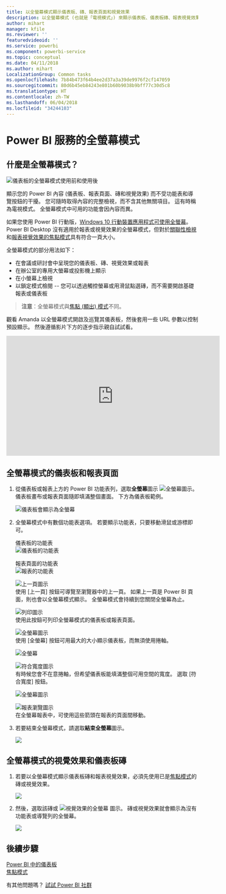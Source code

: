 ```yaml
---
title: 以全螢幕模式顯示儀表板、磚、報表頁面和視覺效果
description: 以全螢幕模式 (也就是「電視模式」) 來顯示儀表板、儀表板磚、報表視覺效果和報表頁面。
author: mihart
manager: kfile
ms.reviewer: ''
featuredvideoid: ''
ms.service: powerbi
ms.component: powerbi-service
ms.topic: conceptual
ms.date: 04/11/2018
ms.author: mihart
LocalizationGroup: Common tasks
ms.openlocfilehash: 7b84b473f64b4ee2d37a3a39de9976f2cf147059
ms.sourcegitcommit: 80d6b45eb84243e801b60b9038b9bff77c30d5c8
ms.translationtype: HT
ms.contentlocale: zh-TW
ms.lasthandoff: 06/04/2018
ms.locfileid: "34244103"
---
```

# <a name="full-screen-mode-in-power-bi-service"></a>Power BI 服務的全螢幕模式
## <a name="what-is-full-screen-mode"></a>什麼是全螢幕模式？
![儀表板的全螢幕模式使用前和使用後](media/service-fullscreen-mode/power-bi-full-screen-comparison.png)

顯示您的 Power BI 內容 (儀表板、報表頁面、磚和視覺效果) 而不受功能表和導覽按鈕的干擾。  您可隨時取得內容的完整檢視，而不含其他無關項目。 這有時稱為電視模式。 全螢幕模式中可用的功能會因內容而異。 

如果您使用 Power BI 行動版，[Windows 10 行動裝置應用程式可使用全螢幕](mobile-windows-10-app-presentation-mode.md)。 Power BI Desktop 沒有適用於報表或視覺效果的全螢幕模式，但對於[關聯性檢視](desktop-report-view.md)和[報表視覺效果的焦點模式](service-focus-mode.md)具有符合一頁大小。

 

全螢幕模式的部分用法如下：

* 在會議或研討會中呈現您的儀表板、磚、視覺效果或報表
* 在辦公室的專用大螢幕或投影機上顯示
* 在小螢幕上檢視
* 以鎖定模式檢閱 -- 您可以透過觸控螢幕或用滑鼠點選磚，而不需要開啟基礎報表或儀表板

> **注意**：全螢幕模式與[焦點 (顯出) 模式](service-focus-mode.md)不同。
> 
> 

觀看 Amanda 以全螢幕模式開啟及巡覽其儀表板，然後套用一些 URL 參數以控制預設顯示。 然後遵循影片下方的逐步指示親自試試看。

<iframe width="560" height="315" src="https://www.youtube.com/embed/c31gZkyvC54" frameborder="0" allowfullscreen></iframe>

## <a name="dashboards-and-report-pages-in-full-screen-mode"></a>全螢幕模式的儀表板和報表頁面
1. 從儀表板或報表上方的 Power BI 功能表列，選取**全螢幕**圖示 ![全螢幕圖示](media/service-fullscreen-mode/power-bi-full-screen-icon.png)。 儀表板畫布或報表頁面隨即填滿整個畫面。 下方為儀表板範例。
   
      ![儀表板會顯示為全螢幕](media/service-fullscreen-mode/power-bi-dash-full-screen.png)
2. 全螢幕模式中有數個功能表選項。  若要顯示功能表，只要移動滑鼠或游標即可。 
   
     儀表板的功能表    
     ![儀表板的功能表](media/service-fullscreen-mode/power-bi-full-screen-menu-dashboard.png)    
   
     報表頁面的功能表    
    ![報表的功能表](media/service-fullscreen-mode/power-bi-report-menu.png)    
   
    ![上一頁圖示](media/service-fullscreen-mode/power-bi-back-icon.png)    
    使用 [上一頁] 按鈕可導覽至瀏覽器中的上一頁。 如果上一頁是 Power BI 頁面，則也會以全螢幕模式顯示。  全螢幕模式會持續到您關閉全螢幕為止。
   
    ![列印圖示](media/service-fullscreen-mode/power-bi-print-icon.png)    
    使用此按鈕可列印全螢幕模式的儀表板或報表頁面。 
   
    ![全螢幕圖示](media/service-fullscreen-mode/power-bi-fit-to-width.png)    
    使用 [全螢幕] 按鈕可用最大的大小顯示儀表板，而無須使用捲軸。     
   
    ![全螢幕](media/service-fullscreen-mode/power-bi-fit-screen.png)
   
    ![符合寬度圖示](media/service-fullscreen-mode/power-bi-fit-width.png)       
    有時候您會不在意捲軸，但希望儀表板能填滿整個可用空間的寬度。 選取 [符合寬度] 按鈕。    
   
    ![全螢幕圖示](media/service-fullscreen-mode/power-bi-fit-to-width-new.png)
   
    ![報表瀏覽圖示](media/service-fullscreen-mode/power-bi-report-nav2.png)       
    在全螢幕報表中，可使用這些箭頭在報表的頁面間移動。    
3. 若要結束全螢幕模式，請選取**結束全螢幕**圖示。
   
      ![](media/service-fullscreen-mode/exit-fullscreen-new.png)

## <a name="visualizations-and-dashboard-tiles-in-full-screen-mode"></a>全螢幕模式的視覺效果和儀表板磚
1. 若要以全螢幕模式顯示儀表板磚和報表視覺效果，必須先使用已是[焦點模式](service-focus-mode.md)的磚或視覺效果。 
   
    ![](media/service-fullscreen-mode/power-bi-focus3.png)
2. 然後，選取該磚或 ![視覺效果的全螢幕](media/service-fullscreen-mode/power-bi-full-screen-icon.png)  圖示。 磚或視覺效果就會顯示為沒有功能表或導覽列的全螢幕。
   
    ![](media/service-fullscreen-mode/power-bi-fullscreen.png)

## <a name="next-steps"></a>後續步驟
[Power BI 中的儀表板](service-dashboards.md)  
[焦點模式](service-focus-mode.md)    

有其他問題嗎？ [試試 Power BI 社群](http://community.powerbi.com/)

